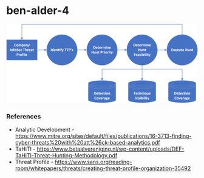 # ben-alder-4

![Hunting Flow Graphic](/resources/huntingFlow.png)

### References
* Analytic Development - https://www.mitre.org/sites/default/files/publications/16-3713-finding-cyber-threats%20with%20att%26ck-based-analytics.pdf
* TaHiTI - https://www.betaalvereniging.nl/wp-content/uploads/DEF-TaHiTI-Threat-Hunting-Methodology.pdf
* Threat Profile - https://www.sans.org/reading-room/whitepapers/threats/creating-threat-profile-organization-35492
